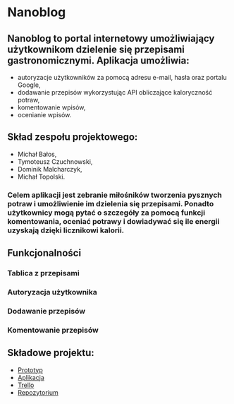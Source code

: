 # Nanoblog

## Nanoblog to portal internetowy umożliwiający użytkownikom dzielenie się przepisami gastronomicznymi. Aplikacja umożliwia:
* autoryzacje użytkowników za pomocą adresu e-mail, hasła oraz portalu Google,
* dodawanie przepisów wykorzystując API obliczające kaloryczność potraw,
* komentowanie wpisów,
* ocenianie wpisów.

## Skład zespołu projektowego:
* Michał Bałos,
* Tymoteusz Czuchnowski,
* Dominik Malcharczyk,
* Michał Topolski.

### Celem aplikacji jest zebranie miłośników tworzenia pysznych potraw i umożliwienie im dzielenia się przepisami. Ponadto użytkownicy mogą pytać o szczegóły za pomocą funkcji komentowania, oceniać potrawy i dowiadywać się ile energii uzyskają dzięki licznikowi kalorii.

## Funkcjonalności

### Tablica z przepisami


### Autoryzacja użytkownika

  
### Dodawanie przepisów

  
### Komentowanie przepisów

  
## Składowe projektu:
* [Prototyp](http://www.google.com)
* [Aplikacja](http://www.google.com)
* [Trello](https://trello.com/b/xj4SRfNd)
* [Repozytorium](http://www.github.com/afternun/nanoblog)
